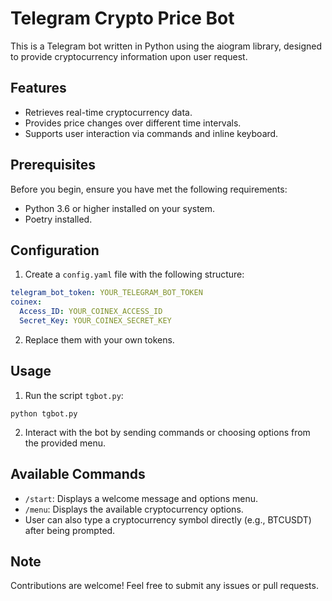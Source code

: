 # Telegram Crypto Price Bot

This is a Telegram bot written in Python using the aiogram library, designed to provide cryptocurrency information upon user request.

## Features

- Retrieves real-time cryptocurrency data.
- Provides price changes over different time intervals.
- Supports user interaction via commands and inline keyboard.

## Prerequisites

Before you begin, ensure you have met the following requirements:

- Python 3.6 or higher installed on your system.
- Poetry installed.


## Configuration

1. Create a `config.yaml` file with the following structure:
  ```yaml
  telegram_bot_token: YOUR_TELEGRAM_BOT_TOKEN
  coinex:
    Access_ID: YOUR_COINEX_ACCESS_ID
    Secret_Key: YOUR_COINEX_SECRET_KEY
  ```

2. Replace them with your own tokens.

## Usage

1. Run the script `tgbot.py`:
  ```
  python tgbot.py
  ```
2. Interact with the bot by sending commands or choosing options from the provided menu.

## Available Commands

- `/start`: Displays a welcome message and options menu.
- `/menu`: Displays the available cryptocurrency options.
- User can also type a cryptocurrency symbol directly (e.g., BTCUSDT) after being prompted.

## Note

Contributions are welcome! Feel free to submit any issues or pull requests.

